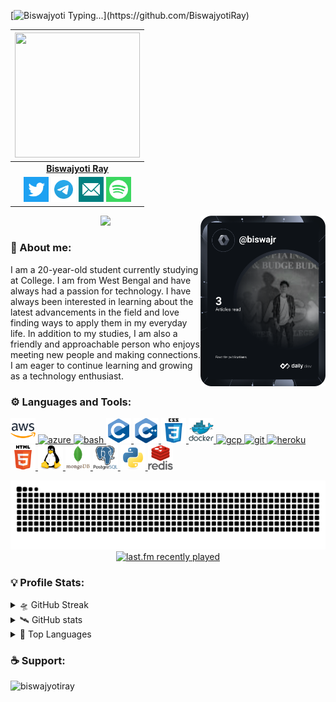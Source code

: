 [![Biswajyoti Typing...](https://readme-typing-svg.demolab.com?font=Pixelify+Sans&duration=4000&pause=1000&color=F7F400&width=435&lines=Hi+there!;Welcome+to+my+GitHub+profile.;I'm+a+maker+who+loves+building+things.;I'm+also+into+open+source+and+sharing+my+work+with+the+community.;If+you're+interested+in+what+I'm+up+to%2C+check+out+my+repositories.;And+always+happy+to+chat+with+strangers.+Feel+free+to+reach+out!)](https://github.com/BiswajyotiRay)

| <a href="https://github.com/BiswajyotiRay"><img src="https://telegra.ph/file/93b52c639a84050c36323.jpg" width="200px" height="200px" /></a> |
|:---------------------------------------------------------------------------------------------------------------------------------------:|
|       <b>[Biswajyoti Ray](https://github.com/BiswajyotiRay)</b>                                                                              |
| <a href="https://twitter.com/biswajyoti_ray"><img src="https://github.com/edent/SuperTinyIcons/raw/master/images/svg/twitter.svg" width="40px" height="40px"></a> <a href="https://t.me/shakida69"><img src="https://github.com/edent/SuperTinyIcons/raw/master/images/svg/telegram.svg" width="40px" height="40px"></a> <a href="mailto:biswajyoti.4321.ray@gmail.com"><img src="https://github.com/edent/SuperTinyIcons/raw/master/images/svg/email.svg" width="40px" height="40px"></a> <a href="https://open.spotify.com/user/31zskautytbg476wklhfyx3msxdm?si=MLUThC4SQNq6viINQlmyeA&utm_source=copy-link"><img src="https://github.com/edent/SuperTinyIcons/raw/master/images/svg/spotify.svg" width="40px" height="40px"></a>|

<a href="https://app.daily.dev/biswajr"><img src="https://github.com/BiswajyotiRay/BiswajyotiRay/blob/main/devcard.svg" width="200" align="right" alt="Biswajyoti Ray's Dev Card"/></a>
<div align="center">
  <img src="https://profile-counter.glitch.me/biswajyotiray/count.svg?"  />
</div>

<h3>🍁 About me:</h3>
<p>
I am a 20-year-old student currently studying at College. I am from West Bengal and have always had a passion for technology. I have always been interested in learning about the latest advancements in the field and love finding ways to apply them in my everyday life. In addition to my studies, I am also a friendly and approachable person who enjoys meeting new people and making connections. I am eager to continue learning and growing as a technology enthusiast.
</p>

<h3 align="left">⚙️ Languages and Tools:</h3>
<p align="left"> <a href="https://aws.amazon.com" target="_blank" rel="noreferrer"> <img src="https://raw.githubusercontent.com/devicons/devicon/master/icons/amazonwebservices/amazonwebservices-original-wordmark.svg" alt="aws" width="40" height="40"/> </a> <a href="https://azure.microsoft.com/en-in/" target="_blank" rel="noreferrer"> <img src="https://www.vectorlogo.zone/logos/microsoft_azure/microsoft_azure-icon.svg" alt="azure" width="40" height="40"/> </a> <a href="https://www.gnu.org/software/bash/" target="_blank" rel="noreferrer"> <img src="https://www.vectorlogo.zone/logos/gnu_bash/gnu_bash-icon.svg" alt="bash" width="40" height="40"/> </a> <a href="https://www.cprogramming.com/" target="_blank" rel="noreferrer"> <img src="https://raw.githubusercontent.com/devicons/devicon/master/icons/c/c-original.svg" alt="c" width="40" height="40"/> </a> <a href="https://www.w3schools.com/cpp/" target="_blank" rel="noreferrer"> <img src="https://raw.githubusercontent.com/devicons/devicon/master/icons/cplusplus/cplusplus-original.svg" alt="cplusplus" width="40" height="40"/> </a> <a href="https://www.w3schools.com/css/" target="_blank" rel="noreferrer"> <img src="https://raw.githubusercontent.com/devicons/devicon/master/icons/css3/css3-original-wordmark.svg" alt="css3" width="40" height="40"/> </a> <a href="https://www.docker.com/" target="_blank" rel="noreferrer"> <img src="https://raw.githubusercontent.com/devicons/devicon/master/icons/docker/docker-original-wordmark.svg" alt="docker" width="40" height="40"/> </a> <a href="https://cloud.google.com" target="_blank" rel="noreferrer"> <img src="https://www.vectorlogo.zone/logos/google_cloud/google_cloud-icon.svg" alt="gcp" width="40" height="40"/> </a> <a href="https://git-scm.com/" target="_blank" rel="noreferrer"> <img src="https://www.vectorlogo.zone/logos/git-scm/git-scm-icon.svg" alt="git" width="40" height="40"/> </a> <a href="https://heroku.com" target="_blank" rel="noreferrer"> <img src="https://www.vectorlogo.zone/logos/heroku/heroku-icon.svg" alt="heroku" width="40" height="40"/> </a> <a href="https://www.w3.org/html/" target="_blank" rel="noreferrer"> <img src="https://raw.githubusercontent.com/devicons/devicon/master/icons/html5/html5-original-wordmark.svg" alt="html5" width="40" height="40"/> </a> <a href="https://www.linux.org/" target="_blank" rel="noreferrer"> <img src="https://raw.githubusercontent.com/devicons/devicon/master/icons/linux/linux-original.svg" alt="linux" width="40" height="40"/> </a> <a href="https://www.mongodb.com/" target="_blank" rel="noreferrer"> <img src="https://raw.githubusercontent.com/devicons/devicon/master/icons/mongodb/mongodb-original-wordmark.svg" alt="mongodb" width="40" height="40"/> </a> <a href="https://www.postgresql.org" target="_blank" rel="noreferrer"> <img src="https://raw.githubusercontent.com/devicons/devicon/master/icons/postgresql/postgresql-original-wordmark.svg" alt="postgresql" width="40" height="40"/> </a> <a href="https://www.python.org" target="_blank" rel="noreferrer"> <img src="https://raw.githubusercontent.com/devicons/devicon/master/icons/python/python-original.svg" alt="python" width="40" height="40"/> </a> <a href="https://redis.io" target="_blank" rel="noreferrer"> <img src="https://raw.githubusercontent.com/devicons/devicon/master/icons/redis/redis-original-wordmark.svg" alt="redis" width="40" height="40"/> </a> </p>
<a href="https://github.com/BiswajyotiRay"><img alt="Snake Gif" src="https://raw.githubusercontent.com/BiswajyotiRay/BiswajyotiRay/output/github-contribution-grid-snake-dark.svg"/></a>

<div align="center">
  <a href="https://www.last.fm/user/Shakida69">
    <img src="https://lastfm-recently-played.vercel.app/api?user=Shakida69&show_user=header&count=3&width=500&loved=true" alt="last.fm recently played"  />
  </a>
</div>

<h3>💡 Profile Stats:</h3>
<details> 
  <summary>🛸 GitHub Streak</summary>
  <br/>
  <p><a href="https://github.com/BiswajyotiRay"><img alt="GitHub Streak" src="http://github-readme-streak-stats.herokuapp.com?user=BiswajyotiRay&theme=tokyonight&hide_border=true"/></a></p>
  <br/>
</details>
<details>
  <summary>🛰️ GitHub stats</summary>
  <br/>
  <p><a href="https://github.com/BiswajyotiRay"><img alt="Biswajyoti's GitHub stats" src="https://github-readme-stats.vercel.app/api?username=BiswajyotiRay&show_icons=true&theme=tokyonight&hide_border=true"/></a></p>
  <br/>
</details>
<details>
  <summary>🚀 Top Languages</summary>
  <br/>
  <p><a href="https://github.com/BiswajyotiRay"><img alt="Biswajyoti's Top Languages" src="https://github-readme-stats.vercel.app/api/top-langs/?username=BiswajyotiRay&theme=tokyonight&hide_rank=false&border_radius=10&line_height=28&hide_border=true&text_color=a3a3a3"/></a></p>
  <br/>
</details>

<h3 align="left">☕ Support:</h3>
<p><a href="https://www.buymeacoffee.com/biswajyotiray"> <img align="left" src="https://cdn.buymeacoffee.com/buttons/v2/default-yellow.png" height="50" width="210" alt="biswajyotiray" /></a></p><br><br>
